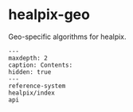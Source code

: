 # healpix-geo

Geo-specific algorithms for healpix.

```{toctree}
---
maxdepth: 2
caption: Contents:
hidden: true
---
reference-system
healpix/index
api
```
